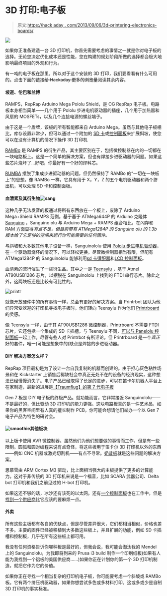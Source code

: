 # 3D 打印:电子板

> 原文:[https://hack aday . com/2013/09/06/3d-printering-electronics-boards/](https://hackaday.com/2013/09/06/3d-printering-electronics-boards/)

![](../Images/2d980472db7f45e8e0961561132e0895.png)

如果你正准备建造一台 3D 打印机，你首先需要考虑的事情之一就是你对电子板的选择。无论您决定优化成本还是性能，您在构建的规划阶段所做的选择都会极大地影响最终项目的外观和行为。

有一吨的电子板在那里，所以对于这个安装的 3D 打印，我们要看看有什么可用的。点击下面的链接~~给 Hackaday 更多的浏览量~~阅读其余内容。

#### 坡道、伦巴和兰博

RAMPS，RepRap Arduino Mega Pololu Shield，是 OG RepRap 电子板。电路板本身相当简单——几个用于 Pololu 步进电机驱动器的插座，几个用于加热器和风扇的 MOSFETs，以及几个连接电源的螺丝端子。

由于这是一个盾牌，该板的所有智能都来自 Arduino Mega。虽然与其他电子板相比，库存设置非常少，但可以通过一个附加的 [SD 卡](http://reprap.org/wiki/Sdramps)或[控制面板](http://reprap.org/wiki/RAMPS_1.3/1.4_GADGETS3D_Shield_with_Panel)来扩展斜坡，使您可以在没有计算机的情况下操作 3D 打印机

[RAMBo](http://reprap.org/wiki/RAMBo) 是 RAMPS 的衍生产品，其主要区别在于，包括微控制器在内的一切都在一块电路板上。这是一个简单的解决方案，但也有焊接步进驱动器的问题。如果这些芯片烧坏了…好吧，你最好有一个好的焊料芯。

[RUMBA](http://reprap.org/wiki/RUMBA) 摆脱了集成步进驱动器的问题，但仍然保持了 RAMBo 的“一切在一块板上”的思想。像 RAMBo 一样，它具有用于 X，Y，Z 的五个电机驱动器和两个挤出机，可以处理 SD 卡和控制面板。

#### 血清素及其衍生物![sang](../Images/bc49f3a2434ba9effda24e310a7a335a.png)

这种几乎无法发音的板通过将所有东西放在一个板上，废除了 Arduino Mega+Shield RAMPS 范例。基于基于 ATMega644P 的 Arduino 克隆体 [Sanguino](http://sanguino.cc/) ，Sanguino olu 与 Arduino Mega + RAMPS 组合相比，在闪存和 RAM 方面显得*有点不足，但目前带有 ATMega1284P 的 Sanguino olu 的 1.3b 版本给了它足够的空间来运行你可能需要的任何固件。*

与斜坡和大多数其他电子设备一样，Sanguinololu 使用 [Pololu 步进电机驱动器](http://www.pololu.com/catalog/product/1182)，在一个驱动器烧坏的情况下，可以轻松更换。尽管微控制器相当有限，但配有 ATMega1284P 的 Sanguinololu 能够利用[sd 卡适配器](http://reprap.org/wiki/SDSL)和[LCD 控制面板](http://reprap.org/wiki/Panelolu)。

血清素的流行催生了一些衍生品。其中之一是 [Teensylu](http://reprap.org/wiki/Teensylu) ，基于 Atmel AT90USB1286 芯片，以摆脱在 Sanguinololu 上找到的 FTDI 串行芯片。除此之外，这两块板还是比较有可比性的。

![printr](../Images/47e6d04865a5be29bbdbfe2d62f1df46.png)

就像开放硬件中的所有事情一样，总会有更好的解决方案。当 Printrbot 团队为他们异常受欢迎的打印机寻找电子板时，他们转向 Teensylu 作为他们 [Printrboard](http://reprap.org/wiki/Printrboard) 的灵感。

像 Teensylu 一样，由于其 AT90USB1286 微控制器，Printrboard 不需要 FTDI 芯片，它还包括一个集成的 SD 卡插槽，与 Teensylu 不同，[可以与 Panelolu 控制面板](http://blog.think3dprint3d.com/2012/07/panelolu-with-printrboard.html)一起工作。尽管有些人对 Printrbot 有所评论，但 Printrboard 是一个*真正*好的套件，唯一(可能是想象中的)缺点是焊接的步进驱动器。

#### DIY 解决方案怎么样？

RepRap 项目最初是为了设计一台自我复制的机器而创建的。由于担心灰色粘性场景和在 Kickstarter 上销售后稀缺社会中真正无处不在的设备的经济现实，这种想法已经慢慢消失了。电子产品已经取得了长足的进步，可以在笛卡尔机器人平台上在家制造，最新的进展是[【Traumflug】的第 7 代电子板](https://github.com/Traumflug/Generation_7_Electronics)

Gen 7 板是 DIY 电子板的终极产品。就功能而言，它非常接近 Sanguinololu——不是最好的，但比驱动 3D 打印机的能力更强。这块电路板真的是一件艺术品，如果你的黑客空间里有人真的擅长制作 PCB，你可能会想请他们举办一个以 Gen 7 电子产品为特色的研讨会。

#### ![smoothie](../Images/c1da122ee6fdd3180ccf455f96b55a53.png)其他板块

以上板卡使用 AVR 微控制器。虽然他们为他们想要做的事情而工作，但是有一些限制。圆弧和圆对编程来说有点奇怪，将这些板用于笛卡尔 3D 打印机以外的东西——例如 CNC 机器或激光切割机——有点不寻常。[奶昔板](http://smoothieware.org/)就是这些问题的解决方案。

思慕雪由 ARM Cortex M3 驱动，比上面相当强大的主板提供了更多的计算能力。这对于非传统的 3D 打印机来说是一个福音，比如 SCARA 武器公司、Delta bot 打印机和我们之前见过的 H-bot 打印机。

如果这还不够的话，冰沙还有该死的以太网。还有[一个控制面板](http://smoothieware.org/smoothiepanel)也在工作中，但是[找到一个供应商](http://smoothieware.org/getting-smoothieboard)比它应该的要麻烦一点。

#### 外卖

所有这些主板都有各自的优缺点，但是尽管差异很大，它们都相当相似，价格也差不多。主要的固件已经被移植到大多数这些板上，并且扩展的功能，例如 SD 卡插槽和控制板，几乎在所有这些板上都可用。

我没有任何资格告诉你哪种板是最好的，但我会说，我可能会淘汰我的 Mendel 上的 Sanguinololu，为我即将到来的 Prusa i3 build 制作一个印刷纸板(如果有人能为我找到一个铝板的美国供应商……)如果你正在计划你的第一个 3D 打印机制造，就把它作为它的价值。

如果你正在寻找一个相当复杂的打印机电子板，你可能要考虑一个斜坡或 RAMBo 板。它有两个挤压机驱动器，如果你想尝试多色或多材料打印。这或多或少是自制 3D 打印机的事实标准。